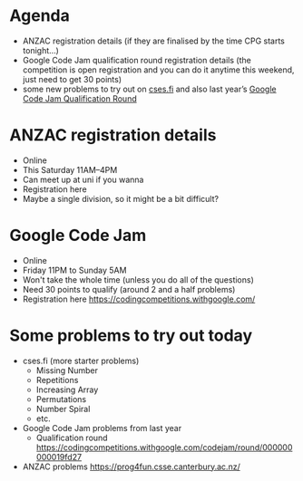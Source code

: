 # Agenda

- ANZAC registration details (if they are finalised by the time CPG starts tonight…)
- Google Code Jam qualification round registration details (the competition is open registration and you can do it anytime this weekend, just need to get 30 points)
- some new problems to try out on [cses.fi](http://cses.fi/) and also last year’s [Google Code Jam Qualification Round](https://codingcompetitions.withgoogle.com/codejam/round/000000000019fd27)

# ANZAC registration details

- Online
- This Saturday 11AM–4PM
- Can meet up at uni if you wanna
- Registration here
- Maybe a single division, so it might be a bit difficult?

# Google Code Jam

- Online
- Friday 11PM to Sunday 5AM
- Won't take the whole time (unless you do all of the questions)
- Need 30 points to qualify (around 2 and a half problems)
- Registration here https://codingcompetitions.withgoogle.com/

# Some problems to try out today

- cses.fi (more starter problems)
	- Missing Number
	- Repetitions
	- Increasing Array
	- Permutations
	- Number Spiral
	- etc.
- Google Code Jam problems from last year
	- Qualification round https://codingcompetitions.withgoogle.com/codejam/round/000000000019fd27
- ANZAC problems https://prog4fun.csse.canterbury.ac.nz/